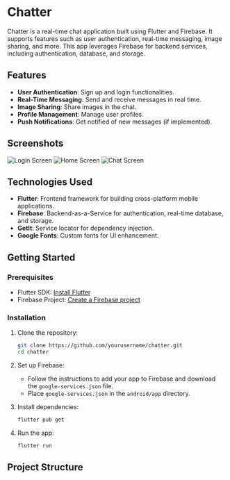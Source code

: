 # Chatter

Chatter is a real-time chat application built using Flutter and Firebase. It supports features such as user authentication, real-time messaging, image sharing, and more. This app leverages Firebase for backend services, including authentication, database, and storage.

## Features

- **User Authentication**: Sign up and login functionalities.
- **Real-Time Messaging**: Send and receive messages in real time.
- **Image Sharing**: Share images in the chat.
- **Profile Management**: Manage user profiles.
- **Push Notifications**: Get notified of new messages (if implemented).

## Screenshots

![Login Screen](screenshots/login.png)
![Home Screen](screenshots/home.png)
![Chat Screen](screenshots/chat.png)

## Technologies Used

- **Flutter**: Frontend framework for building cross-platform mobile applications.
- **Firebase**: Backend-as-a-Service for authentication, real-time database, and storage.
- **GetIt**: Service locator for dependency injection.
- **Google Fonts**: Custom fonts for UI enhancement.

## Getting Started

### Prerequisites

- Flutter SDK: [Install Flutter](https://flutter.dev/docs/get-started/install)
- Firebase Project: [Create a Firebase project](https://console.firebase.google.com/)

### Installation

1. Clone the repository:

   ```bash
   git clone https://github.com/yourusername/chatter.git
   cd chatter
   ```

2. Set up Firebase:

   - Follow the instructions to add your app to Firebase and download the `google-services.json` file.
   - Place `google-services.json` in the `android/app` directory.

3. Install dependencies:

   ```bash
   flutter pub get
   ```

4. Run the app:
   ```bash
   flutter run
   ```

## Project Structure
